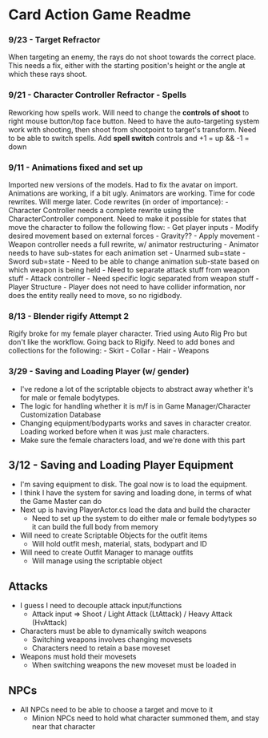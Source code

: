 # Card Action Game Readme

### 9/23 - Target Refractor
When targeting an enemy, the rays do not shoot towards the correct place. This needs a fix, either with the starting position's height or the angle at which these rays shoot.

### 9/21 - Character Controller Refractor - Spells
Reworking how spells work. Will need to change the **controls of shoot** to right mouse button/top face button. Need to have the auto-targeting system work with shooting, then shoot from shootpoint to target's transform.
Need to be able to switch spells. Add **spell switch** controls and +1 = up && -1 = down

### 9/11 - Animations fixed and set up
Imported new versions of the models. Had to fix the avatar on import. Animations are working, if a bit ugly. Animators are working. Time for code rewrites. Will merge later.
Code rewrites (in order of importance):
	- Character Controller needs a complete rewrite using the CharacterController component. Need to make it possible for states that move the character to follow the following flow:
		- Get player inputs
		- Modify desired movement based on external forces
			- Gravity??
		- Apply movement
	- Weapon controller needs a full rewrite, w/ animator restructuring
		- Animator needs to have sub-states for each animation set
			- Unarmed sub=state
			- Sword sub=state
		- Need to be able to change animation sub-state based on which weapon is being held
		- Need to separate attack stuff from weapon stuff
	- Attack controller
		- Need specific logic separated from weapon stuff
	- Player Structure
		- Player does not need to have collider information, nor does the entity really need to move, so no rigidbody.

### 8/13 - Blender rigify Attempt 2
Rigify broke for my female player character. Tried using Auto Rig Pro but don't like the workflow. Going back to Rigify. Need to add bones and collections for the following:
	- Skirt
	- Collar
	- Hair
	- Weapons

### 3/29 - Saving and Loading Player (w/ gender)
- I've redone a lot of the scriptable objects to abstract away whether it's for male or female bodytypes.
- The logic for handling whether it is m/f is in Game Manager/Character Customization Database
- Changing equipment/bodyparts works and saves in character creator. Loading worked before when it was just male characters.
- Make sure the female characters load, and we're done with this part

## 3/12 - Saving and Loading Player Equipment
- I'm saving equipment to disk. The goal now is to load the equipment.
- I think I have the system for saving and loading done, in terms of what the Game Master can do
- Next up is having PlayerActor.cs load the data and build the character
	- Need to set up the system to do either male or female bodytypes so it can build the full body from memory
- Will need to create Scriptable Objects for the outfit items
	- Will hold outfit mesh, material, stats, bodypart and ID
- Will need to create Outfit Manager to manage outfits
	- Will manage using the scriptable object

## Attacks
- I guess I need to decouple attack input/functions
	- Attack input => Shoot / Light Attack (LtAttack) / Heavy Attack (HvAttack)
- Characters must be able to dynamically switch weapons
	- Switching weapons involves changing movesets
	- Characters need to retain a base moveset
- Weapons must hold their movesets
	- When switching weapons the new moveset must be loaded in
	
## NPCs
- All NPCs need to be able to choose a target and move to it
	- Minion NPCs need to hold what character summoned them, and stay near that character